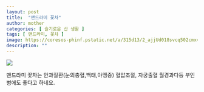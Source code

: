 ```yaml
---
layout: post
title:  "맨드라미 꽃차"
author: mother
categories: [ 슬기로운 산 생활 ]
tags: [ 맨드라미, 꽃차 ]
image: https://coresos-phinf.pstatic.net/a/315d13/2_ajjUd018svcq502cmxv583s_srh9k9.jpg?type=e1920_std
description: ""
---
```


![](https://coresos-phinf.pstatic.net/a/315d13/2_ajjUd018svcq502cmxv583s_srh9k9.jpg?type=e1920_std|https://coresos-phinf.pstatic.net/a/315d14/2_ajjUd018svcezc0vgowl32l_srh9k9.jpg?type=e1920_std)

맨드라미 꽃차는 안과질환(눈의충혈,백태,야맹증) 혈압조절, 자궁출혈  월경과다등 부인병에도 좋다고 하네요.
